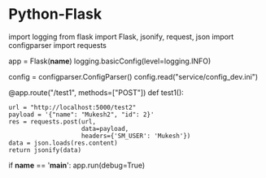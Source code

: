 # Python-Flask


import logging
from flask import Flask, jsonify, request, json
import configparser
import requests



app = Flask(__name__)
logging.basicConfig(level=logging.INFO)

config = configparser.ConfigParser()
config.read("service/config_dev.ini")



@app.route("/test1", methods=["POST"])
def test1():

    url = "http://localhost:5000/test2"
    payload = '{"name": "Mukesh2", "id": 2}'
    res = requests.post(url,
                        data=payload,
                        headers={'SM_USER': 'Mukesh'})
    data = json.loads(res.content)
    return jsonify(data)
    
    
if __name__ == '__main__':
    app.run(debug=True)






